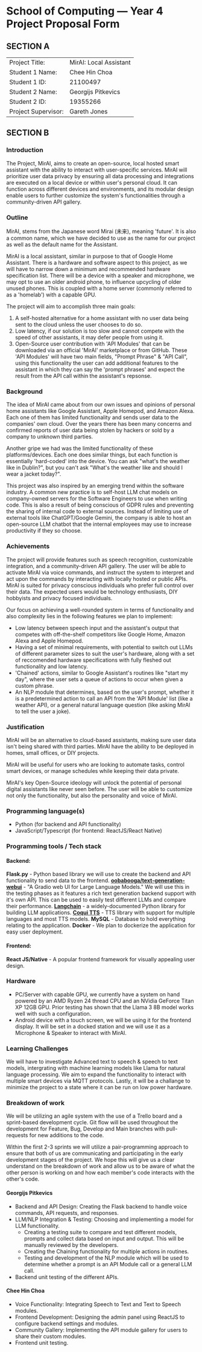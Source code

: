 # School of Computing &mdash; Year 4 Project Proposal Form

## SECTION A

|                     |                   |
|---------------------|-------------------|
|Project Title:       | MirAI: Local Assistant  |
|Student 1 Name:      | Chee Hin Choa     |
|Student 1 ID:        | 21100497          |
|Student 2 Name:      | Georgijs Pitkevics      |
|Student 2 ID:        | 19355266            |
|Project Supervisor:  | Gareth Jones |

## SECTION B


### Introduction

The Project, MirAI, aims to create an open-source, local hosted smart assistant with the ability to interact with user-specific services. MirAI will prioritize user data privacy by ensuring all data processing and integrations are executed on a local device or within user's personal cloud. It can function across different devices and environments, and its modular design enable users to further customize the system's functionalities through a community-driven API gallery.


### Outline

MirAI, stems from the Japanese word Mirai (未来), meaning 'future'. It is also a common name, which we have decided to use as the name for our project as well as the default name for the Assistant.

MirAI is a local assistant, similar in purpose to that of Google Home Assistant. There is a hardware and software aspect to this project, as we will have to narrow down a minimum and recommended hardware specification list. There will be a device with a speaker and microphone, we may opt to use an older android phone, to influence upcycling of older unused phones. This is coupled with a home server (commonly referred to as a 'homelab') with a capable GPU.



The project will aim to accomplish three main goals:
1. A self-hosted alternative for a home assistant with no user data being sent to the cloud unless the user chooses to do so.
2. Low latency, if our solution is too slow and cannot compete with the speed of other assistants, it may defer people from using it.
3. Open-Source user contribution with 'API Modules' that can be downloaded via an official 'MirAI' marketplace or from GitHub. These 'API Modules' will have two main fields, "Prompt Phrase" & "API Call", using this functionality the user can add additional features to the assistant in which they can say the 'prompt phrases' and expect the result from the API call within the assistant's repsonse.




### Background

The idea of MirAI came about from our own issues and opinions of personal home assistants like Google Assistant, Apple Homepod, and Amazon Alexa. Each one of them has limited functionality and sends user data to the companies' own cloud. Over the years there has been many concerns and confirmed reports of user data being stolen by hackers or sold by a company to unknown third parties. 

Another gripe we had was the limited functionality of these platforms/devices. Each one does similar things, but each function is essentially 'hard-coded' into the device. You can ask "what's the weather like in Dublin?", but you can't ask "What's the weather like and should I wear a jacket today?".

This project was also inspired by an emerging trend within the software industry. A common new practice is to self-host LLM chat models on company-owned servers for the Software Engineers to use when writing code. This is also a result of being conscious of GDPR rules and preventing the sharing of internal code to external sources. Instead of limiting use of external tools like ChatGPT/Google Gemini, the company is able to host an open-source LLM chatbot that the internal employees may use to increase productivity if they so choose. 

### Achievements

The project will provide features such as speech recognition, customizable integration, and a community-driven API gallery. The user will be able to activate MirAI via voice commands, and instruct the system to interpret and act upon the commands by interacting with locally hosted or public APIs. MirAI is suited for privacy conscious individuals who prefer full control over their data. The expected users would be technology enthusiasts, DIY hobbyists and privacy focused individuals.

Our focus on achieving a well-rounded system in terms of functionality and also complexity lies in the following features we plan to implement:
- Low latency between speech input and the assistant's output that competes with off-the-shelf competitors like Google Home, Amazon Alexa and Apple Homepod.
- Having a set of minimal requirements, with potential to switch out LLMs of different parameter sizes to suit the user's hardware, along with a set of reccomended hardware specifications with fully fleshed out functionality and low latency. 
- 'Chained' actions, similar to Google Assistant's routines like "start my day", where the user sets a queue of actions to occur when given a custom phrase.
- An NLP module that determines, based on the user's prompt, whether it is a predetermined action to call an API from the 'API Module' list (like a weather API), or a general natural language question (like asking MirAI to tell the user a joke).


### Justification

MirAI will be an alternative to cloud-based assistants, making sure user data isn't being shared with third parties. MirAI have the ability to be deployed in homes, small offices, or DIY projects.

MirAI will be useful for users who are looking to automate tasks, control smart devices, or manage schedules while keeping their data private. 

MirAI's key Open-Source ideology will unlock the potential of personal digital assistants like never seen before. The user will be able to customize not only the functionality, but also the personality and voice of MirAI.

### Programming language(s)

- Python (for backend and API functionality)
- JavaScript/Typescript (for frontend: ReactJS/React Native)


### Programming tools / Tech stack

#### Backend:
**Flask\.py** - Python based library we will use to create the backend and API functionality to send data to the frontend.
**[oobabooga/text-generation-webui](https://github.com/oobabooga/text-generation-webui)** - "A Gradio web UI for Large Language Models." We will use this in the testing phases as it features a rich text generation backend support with it's own API. This can be used to easily test different LLMs and compare their performance.
**[Langchain](https://python.langchain.com/docs/introduction/)** - a widely-documented Python library for building LLM applications.
**[Coqui TTS](https://github.com/coqui-ai/TTS)** - TTS library with support for multiple languages and most TTS models.
**MySQL** - Database to hold everything relating to the application.
**Docker** - We plan to dockerize the application for easy user deployment.

#### Frontend:
**React JS/Native** - A popular frontend framework for visually appealing user design.

### Hardware

- PC/Server with capable GPU, we currently have a system on hand powered by an AMD Ryzen 24 thread CPU and an NVidia GeForce Titan XP 12GB GPU. Prior testing has shown that the Llama 3 8B model works well with such a configuration.
- Android device with a touch screen, we will be using it for the frontend display. It will be set in a docked station and we will use it as a Microphone & Speaker to interact with MirAI.

### Learning Challenges


We will have to investigate Advanced text to speech & speech to text models, intergrating with machine learning models like Llama for natural language processing. We aim to expand the functionality to interact with multiple smart devices via MQTT protocols. Lastly, it will be a challange to minimize the project to a state where it can be run on low power hardware. 
    
### Breakdown of work


We will be utilizing an agile system with the use of a Trello board and a sprint-based development cycle. Git flow will be used throughout the development for Feature, Bug, Develop and Main branches with pull-requests for new additions to the code.

Within the first 2-3 sprints we will utilize a pair-programming approach to ensure that both of us are communicating and participating in the early development stages of the project. We hope this will give us a clear understand on the breakdown of work and allow us to be aware of what the other person is working on and how each member's code interacts with the other's code.

#### Georgijs Pitkevics

- Backend and API Design: Creating the Flask backend to handle voice commands, API requests, and responses.
- LLM/NLP Integration & Testing: Choosing and implementing a model for LLM functionality. 
    - Creating a testing suite to compare and test different models, prompts and collect data based on input and output. This will be manually reviewed by the developers.
    - Creating the Chaining functionality for multiple actions in routines.
    - Testing and development of the NLP module which will be used to determine whether a prompt is an API Module call or a general LLM call.
- Backend unit testing of the different APIs.


#### Chee Hin Choa

- Voice Functionality: Integrating Speech to Text and Text to Speech modules.
- Frontend Development: Designing the admin panel using ReactJS to configure backend settings and modules.
- Community Gallery: Implementing the API module gallery for users to share their custom modules.
- Frontend unit testing.
